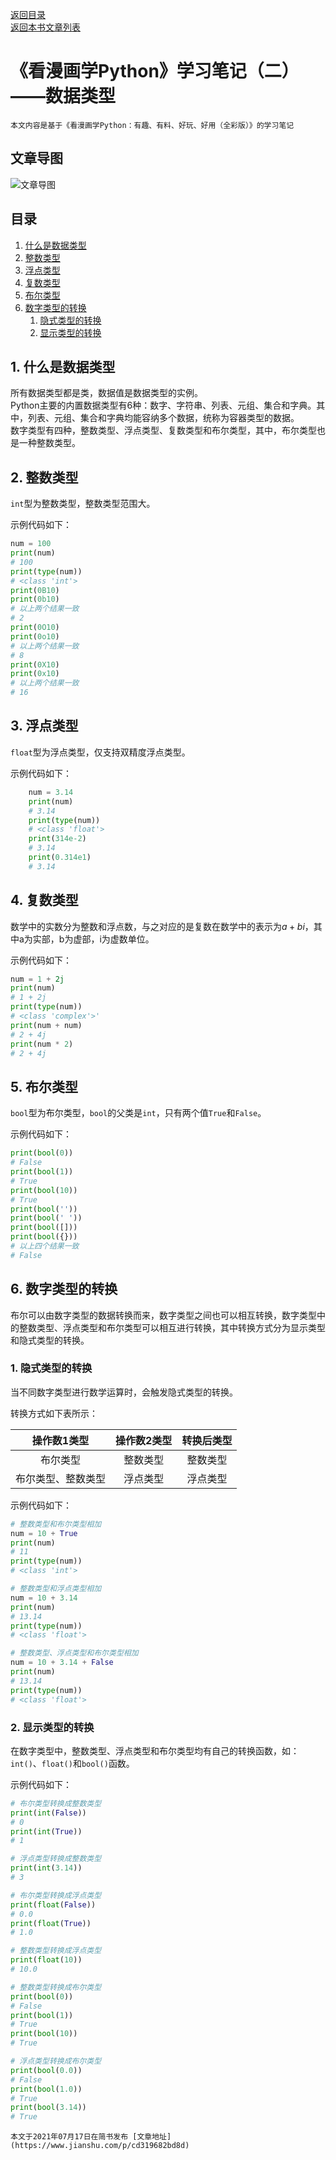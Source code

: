 [返回目录](ch0.md)  
[返回本书文章列表](../../../booklist/python/ch1.md) 

# 《看漫画学Python》学习笔记（二）——数据类型

    本文内容是基于《看漫画学Python：有趣、有料、好玩、好用（全彩版）》的学习笔记

## 文章导图

![文章导图](https://cdn.jsdelivr.net/gh/13812700839/MyImageBed/article/booknote/python/CAT1/ch2/ch2-1.png "文章导图")

## 目录

1. [什么是数据类型](#1)
2. [整数类型](#2)
3. [浮点类型](#3)
4. [复数类型](#4)
5. [布尔类型](#5)
6. [数字类型的转换](#6)
    1. [隐式类型的转换](#6-1)
    2. [显示类型的转换](#6-2)

## 1. 什么是数据类型<a name="1"></a>

所有数据类型都是类，数据值是数据类型的实例。  
Python主要的内置数据类型有6种：数字、字符串、列表、元组、集合和字典。其中，列表、元组、集合和字典均能容纳多个数据，统称为容器类型的数据。  
数字类型有四种，整数类型、浮点类型、复数类型和布尔类型，其中，布尔类型也是一种整数类型。  

## 2. 整数类型<a name="2"></a>

`int`型为整数类型，整数类型范围大。

示例代码如下：

```python
num = 100
print(num)
# 100
print(type(num))
# <class 'int'>
print(0B10)
print(0b10)
# 以上两个结果一致
# 2
print(0O10)
print(0o10)
# 以上两个结果一致
# 8
print(0X10)
print(0x10)
# 以上两个结果一致
# 16
```

## 3. 浮点类型<a name="3"></a>

`float`型为浮点类型，仅支持双精度浮点类型。

示例代码如下：

```python
    num = 3.14
    print(num)
    # 3.14
    print(type(num))
    # <class 'float'>
    print(314e-2)
    # 3.14
    print(0.314e1)
    # 3.14
```

## 4. 复数类型<a name="4"></a>

数学中的实数分为整数和浮点数，与之对应的是复数在数学中的表示为$a+bi$，其中a为实部，b为虚部，i为虚数单位。

示例代码如下：

```python
num = 1 + 2j
print(num)
# 1 + 2j
print(type(num))
# <class 'complex'>'
print(num + num)
# 2 + 4j
print(num * 2)
# 2 + 4j
```

## 5. 布尔类型<a name="5"></a>

`bool`型为布尔类型，`bool`的父类是`int`，只有两个值`True`和`False`。

示例代码如下：

```python
print(bool(0))
# False
print(bool(1))
# True
print(bool(10))
# True
print(bool(''))
print(bool(' '))
print(bool([]))
print(bool({}))
# 以上四个结果一致
# False
```

## 6. 数字类型的转换<a name="6"></a>

布尔可以由数字类型的数据转换而来，数字类型之间也可以相互转换，数字类型中的整数类型、浮点类型和布尔类型可以相互进行转换，其中转换方式分为显示类型和隐式类型的转换。

### 1. 隐式类型的转换<a name="6-1"></a>

当不同数字类型进行数学运算时，会触发隐式类型的转换。

转换方式如下表所示：

| 操作数1类型    | 操作数2类型 | 转换后类型 |
|:---------:|:------:|:-----:|
| 布尔类型      | 整数类型   | 整数类型  |
| 布尔类型、整数类型 | 浮点类型   | 浮点类型  |
  
示例代码如下：

```python
# 整数类型和布尔类型相加
num = 10 + True
print(num)
# 11
print(type(num))
# <class 'int'>

# 整数类型和浮点类型相加
num = 10 + 3.14
print(num)
# 13.14
print(type(num))
# <class 'float'>

# 整数类型、浮点类型和布尔类型相加
num = 10 + 3.14 + False
print(num)
# 13.14
print(type(num))
# <class 'float'>
```

### 2. 显示类型的转换<a name="6-2"></a>

在数字类型中，整数类型、浮点类型和布尔类型均有自己的转换函数，如：`int()`、`float()`和`bool()`函数。

示例代码如下：

```python
# 布尔类型转换成整数类型
print(int(False))
# 0
print(int(True))
# 1

# 浮点类型转换成整数类型
print(int(3.14))
# 3

# 布尔类型转换成浮点类型
print(float(False))
# 0.0
print(float(True))
# 1.0

# 整数类型转换成浮点类型
print(float(10))
# 10.0

# 整数类型转换成布尔类型
print(bool(0))
# False
print(bool(1))
# True
print(bool(10))
# True

# 浮点类型转换成布尔类型
print(bool(0.0))
# False
print(bool(1.0))
# True
print(bool(3.14))
# True
```

    本文于2021年07月17日在简书发布 [文章地址](https://www.jianshu.com/p/cd319682bd8d)